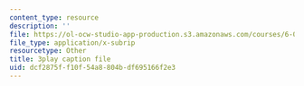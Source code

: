 ```yaml
---
content_type: resource
description: ''
file: https://ol-ocw-studio-app-production.s3.amazonaws.com/courses/6-034-artificial-intelligence-fall-2010/dcf2875ff10f54a8804bdf695166f2e3_PwhiWxHK8o.vtt
file_type: application/x-subrip
resourcetype: Other
title: 3play caption file
uid: dcf2875f-f10f-54a8-804b-df695166f2e3
---
```

